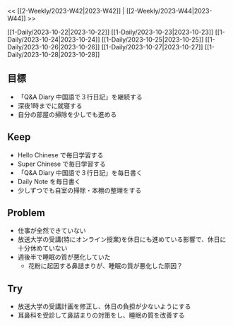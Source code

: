 << [[2-Weekly/2023-W42|2023-W42]] | [[2-Weekly/2023-W44|2023-W44]] >>

[[1-Daily/2023-10-22|2023-10-22]]
[[1-Daily/2023-10-23|2023-10-23]]
[[1-Daily/2023-10-24|2023-10-24]]
[[1-Daily/2023-10-25|2023-10-25]]
[[1-Daily/2023-10-26|2023-10-26]]
[[1-Daily/2023-10-27|2023-10-27]]
[[1-Daily/2023-10-28|2023-10-28]]
## 目標
- 「Q&A Diary 中国語で３行日記」を継続する
- 深夜1時までに就寝する
- 自分の部屋の掃除を少しでも進める
## Keep
- Hello Chinese で毎日学習する
- Super Chinese で毎日学習する
- 「Q&A Diary 中国語で３行日記」を毎日書く
- Daily Note を毎日書く
- 少しずつでも自室の掃除・本棚の整理をする
## Problem
- 仕事が全然できていない
- 放送大学の受講(特にオンライン授業)を休日にも進めている影響で、休日に十分休めていない
- 週後半で睡眠の質が悪化していた
	- 花粉に起因する鼻詰まりが、睡眠の質が悪化した原因？
## Try
- 放送大学の受講計画を修正し、休日の負担が少ないようにする
- 耳鼻科を受診して鼻詰まりの対策をし、睡眠の質を改善する

